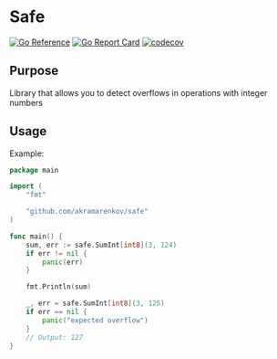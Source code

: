 # Safe

[![Go Reference](https://pkg.go.dev/badge/github.com/akramarenkov/safe.svg)](https://pkg.go.dev/github.com/akramarenkov/safe)
[![Go Report Card](https://goreportcard.com/badge/github.com/akramarenkov/safe)](https://goreportcard.com/report/github.com/akramarenkov/safe)
[![codecov](https://codecov.io/gh/akramarenkov/safe/releases/tag/v0.2.0/badge.svg?token=YOQ0EGT1H3)](https://codecov.io/gh/akramarenkov/safe)

## Purpose

Library that allows you to detect overflows in operations with integer numbers

## Usage

Example:

```go
package main

import (
    "fmt"

    "github.com/akramarenkov/safe"
)

func main() {
    sum, err := safe.SumInt[int8](3, 124)
    if err != nil {
        panic(err)
    }

    fmt.Println(sum)

    _, err = safe.SumInt[int8](3, 125)
    if err == nil {
        panic("expected overflow")
    }
    // Output: 127
}
```
